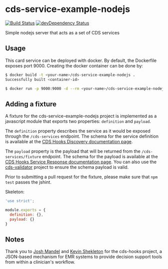 # cds-service-example-nodejs

[![Build Status](https://travis-ci.org/cds-hooks/cds-service-example-nodejs.svg?branch=master)](https://travis-ci.org/cds-hooks/cds-service-example-nodejs)
[![devDependency Status](https://david-dm.org/cds-hooks/cds-service-example-nodejs.svg)](https://david-dm.org/cds-hooks/cds-service-example-nodejs)

Simple nodejs server that acts as a set of CDS services

## Usage
This card service can be deployed with docker. By default, the Dockerfile exposes port 9000. Creating the docker container can be done by:

```bash
$ docker build -t <your-name>/cds-service-example-nodejs .
Successfully built <container-id>

$ docker run -p 9000:9000 -d --rm <your-name>/cds-service-example-nodejs
```

## Adding a fixture
A fixture for the cds-service-example-nodejs project is implemented as a javascript module that exports two properties: `definition` and `payload`.

The `definition` property describes the service as it would be exposed through the `/cds-services` endpoint. The schema for the service definition is available at the [CDS Hooks Discovery documentation page](http://cds-hooks.github.io/docs/#discovery).

The `payload` property is the payload that will be returned from the `/cds-services/fixture` endpoint. The schema for the payload is available at the [CDS Hooks Service Response documentation page](http://cds-hooks.github.io/docs/#cds-service-response). You can also use the [cds-validator](https://github.com/cds-hooks/cds-validator) project to ensure the schema payload is valid.

Prior to submitting a pull request for the fixture, please make sure that `npm test` passes the jshint.

Skeleton:

```js
'use strict';

module.exports = {
  definition: {},
  payload: {}
}
```

## Notes
Thank you to [Josh Mandel](https://github.com/jmandel) and [Kevin Shekleton](https://github.com/kpshek) for the cds-hooks project, a JSON-based mechanism for EMR systems to provide decision support tools from within a clinician's workflow.

